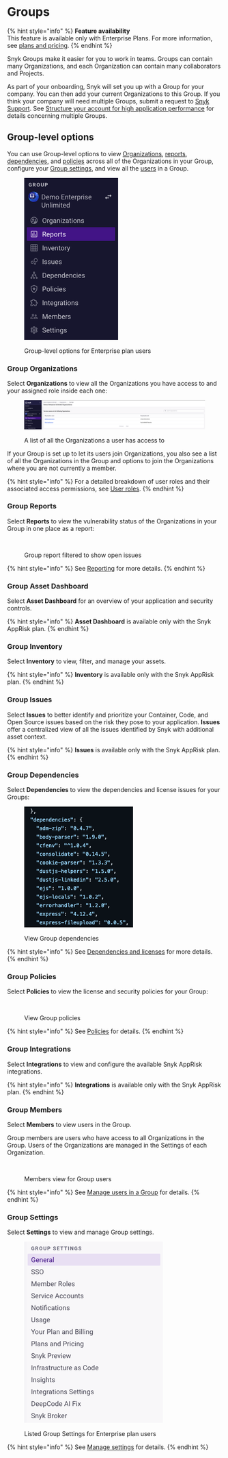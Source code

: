 # Groups

{% hint style="info" %}
**Feature availability**\
This feature is available only with Enterprise Plans. For more information, see [plans and pricing](https://snyk.io/plans/).
{% endhint %}

Snyk Groups make it easier for you to work in teams. Groups can contain many Organizations, and each Organization can contain many collaborators and Projects.

As part of your onboarding, Snyk will set you up with a Group for your company. You can then add your current Organizations to this Group. If you think your company will need multiple Groups, submit a request to [Snyk Support](https://support.snyk.io). See [Structure your account for high application performance](../../structure-your-account-for-high-application-performance.md) for details concerning multiple Groups.

## Group-level options

You can use Group-level options to view [Organizations](./#group-organizations), [reports](./#group-reports), [dependencies](./#group-dependencies), and [policies](./#group-policies) across all of the Organizations in your Group, configure your [Group settings](./#group-settings), and view all the [users](./#group-members) in a Group.

<figure><img src="../../../.gitbook/assets/group-level-options.png" alt=""><figcaption><p>Group-level options for Enterprise plan users</p></figcaption></figure>

### Group Organizations

Select **Organizations** to view all the Organizations you have access to and your assigned role inside each one:

<figure><img src="../../../.gitbook/assets/group-orgs-list.png" alt=""><figcaption><p>A list of all the Organizations a user has access to</p></figcaption></figure>

If your Group is set up to let its users join Organizations, you also see a list of all the Organizations in the Group and options to join the Organizations where you are not currently a member.

{% hint style="info" %}
For a detailed breakdown of user roles and their associated access permissions, see [User roles](../../user-roles/).
{% endhint %}

### Group Reports

Select **Reports** to view the vulnerability status of the Organizations in your Group in one place as a report:

<div align="left"><figure><img src="../../../.gitbook/assets/Reports.png" alt=""><figcaption><p>Group report filtered to show open issues</p></figcaption></figure></div>

{% hint style="info" %}
See [Reporting](../../../manage-issues/reporting/) for more details.
{% endhint %}

### Group Asset Dashboard

Select **Asset Dashboard** for an overview of your application and security controls.&#x20;

{% hint style="info" %}
**Asset Dashboard** is available only with the Snyk AppRisk plan.
{% endhint %}

### Group Inventory

Select **Inventory** to view, filter, and manage your assets.&#x20;

{% hint style="info" %}
**Inventory** is available only with the Snyk AppRisk plan.
{% endhint %}

### Group Issues

Select **Issues** to better identify and prioritize your Container, Code, and Open Source issues based on the risk they pose to your application. **Issues** offer a centralized view of all the issues identified by Snyk with additional asset context.

{% hint style="info" %}
**Issues** is available only with the Snyk AppRisk plan.
{% endhint %}

### Group Dependencies

Select **Dependencies** to view the dependencies and license issues for your Groups:

<div align="left"><figure><img src="../../../.gitbook/assets/dependencies (2).png" alt=""><figcaption><p>View Group dependencies</p></figcaption></figure></div>

{% hint style="info" %}
See [Dependencies and licenses](../../../manage-risk/reporting/dependencies-and-licenses/) for more details.
{% endhint %}

### Group Policies

Select **Policies** to view the license and security policies for your Group:

<div align="left"><figure><img src="../../../.gitbook/assets/policies.png" alt=""><figcaption><p>View Group policies</p></figcaption></figure></div>

{% hint style="info" %}
See [Policies](../../../manage-risk/policies/) for details.
{% endhint %}

### Group Integrations

Select **Integrations** to view and configure the available Snyk AppRisk integrations.

{% hint style="info" %}
**Integrations** is available only with the Snyk AppRisk plan.
{% endhint %}

### Group Members

Select **Members** to view users in the Group.

Group members are users who have access to all Organizations in the Group. Users of the Organizations are managed in the Settings of each Organization.

<figure><img src="../../../.gitbook/assets/2024-04-02_09-41-48.png" alt=""><figcaption><p>Members view for Group users</p></figcaption></figure>

{% hint style="info" %}
See [Manage users in a Group](manage-users-in-a-group.md) for details.
{% endhint %}

### Group Settings

Select **Settings** to view and manage Group settings.

<figure><img src="../../../.gitbook/assets/group-settings.png" alt=""><figcaption><p>Listed Group Settings for Enterprise plan users</p></figcaption></figure>

{% hint style="info" %}
See [Manage settings](../group-and-organization-settings.md) for details.
{% endhint %}

